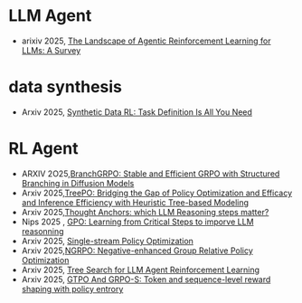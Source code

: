 # LLM Agent 

- arixiv 2025, [The Landscape of Agentic Reinforcement Learning for LLMs: A Survey](https://arxiv.org/pdf/2509.02547)



# data synthesis
- Arxiv 2025, [Synthetic Data RL: Task Definition Is All You Need](https://arxiv.org/pdf/2505.17063)




# RL Agent
- ARXIV 2O25,[BranchGRPO: Stable and Efficient GRPO with Structured Branching in Diffusion Models](https://arxiv.org/abs/2509.06040)
- Arxiv 2025,[TreePO: Bridging the Gap of Policy Optimization and Efficacy and Inference Efficiency with Heuristic Tree-based Modeling](https://arxiv.org/abs/2508.17445)
- Arxiv 2025,[Thought Anchors: which LLM Reasoning steps matter?](https://arxiv.org/abs/2506.19143)
- Nips 2025 , [GPO: Learning from Critical Steps to imporve LLM reasonning](https://arxiv.org/abs/2509.16456)
- Arxiv 2025, [Single-stream Policy Optimization](https://arxiv.org/abs/2509.13232)
- Arxiv 2025,[NGRPO: Negative-enhanced Group Relative Policy Optimization](https://arxiv.org/html/2509.18851v1)
- Arxiv 2025, [Tree Search for LLM Agent Reinforcement Learning](https://arxiv.org/abs/2509.21240)
- Arxiv 2025, [GTPO And GRPO-S: Token and sequence-level reward shaping with policy entrory](https://arxiv.org/abs/2508.04349)

